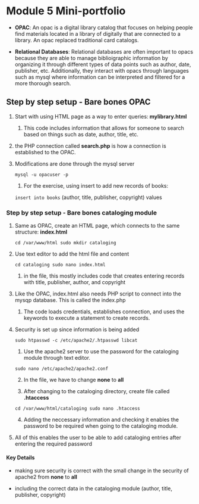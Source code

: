 # Module 5 Mini-portfolio

* **OPAC**: An opac is a digital library catalog that focuses on helping people find
materials located in a library of digitally that are connected to a library. An opac
replaced traditional card catalogs. 

* **Relational Databases**: Relational databases are often important to opacs because
they are able to manage biblioigraphic information by organizing it through different types
of data points such as author, date, publisher, etc. Additionally, they interact with opacs
through languages such as mysql where information can be interpreted and filtered for a
more thorough search. 

## Step by step setup - Bare bones OPAC

1. Start with using HTML page as a way to enter queries: **mylibrary.html**

	1. This code includes information that allows for someone to search based on things
	such as date, author, title, etc. 

2. the PHP connection called **search.php** is how a connection is established to the OPAC.

3. Modifications are done through the mysql server

	`mysql -u opacuser -p`
	
	1. For the exercise, using insert to add new records of books:

	`insert into books`
	(author, title, publisher, copyright) values 

### Step by step setup - Bare bones cataloging module

1. Same as OPAC, create an HTML page, which connects to the same structure: **index.html**

	`cd /var/www/html
	sudo mkdir cataloging`

2. Use text editor to add the html file and content

	`cd cataloging
	sudo nano index.html`

	1. in the file, this mostly includes code that creates entering records with title,
	publisher, author, and copyright

3. Like the OPAC, index.html also needs PHP script to connect into the mysqp database. This
is called the index.php

	1. The code loads credentials, establishes connection, and uses the keywords to 
	execute a statement to create records.

4. Security is set up since information is being added

	`sudo htpasswd -c /etc/apache2/.htpasswd libcat`

	1. Use the apache2 server to use the password for the cataloging module through
	text editor.

	`sudo nano /etc/apache2/apache2.conf`

	2. In the file, we have to change **none** to **all**

	3. After changing to the cataloging directory, create file called **.htaccess**

	`cd /var/www/html/cataloging
	sudo nano .htaccess`

	4. Adding the neccessary information and checking it enables the password to be
	required when going to the cataloging module.

5. All of this enables the user to be able to add cataloging entries after entering the
required password

#### Key Details

* making sure security is correct with the small change in the security of apache2 from
**none** to **all**

* including the correct data in the cataloging module (author, title, publisher, copyright)

